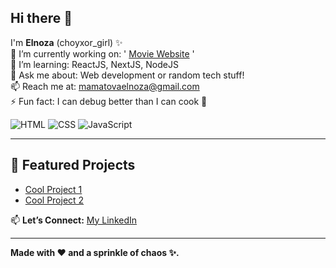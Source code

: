 ## Hi there 👋

I'm **Elnoza** (choyxor_girl) ✨  
🔭 I’m currently working on: ' [Movie Website](https://github.com/MamatovaElnoza/mood-tracker.git) '        
🌱 I’m learning: ReactJS, NextJS, NodeJS  
💬 Ask me about: Web development or random tech stuff!  
📫 Reach me at: mamatovaelnoza@gmail.com  
⚡ Fun fact: I can debug better than I can cook 🍳 

![HTML](https://img.shields.io/badge/Code-HTML-orange) ![CSS](https://img.shields.io/badge/Style-CSS-blue) ![JavaScript](https://img.shields.io/badge/Script-JavaScript-yellow)

---

## 🌟 Featured Projects
- [Cool Project 1](https://github.com/MamatovaElnoza/Responsive-Admin-Dashboard)  
- [Cool Project 2](https://github.com/MamatovaElnoza/Lamoda)  


📫 **Let’s Connect:** [My LinkedIn](https://linkedin.com/in/elnoza-mamatova-6122a8328)  

---

**Made with ❤️ and a sprinkle of chaos ✨.**

